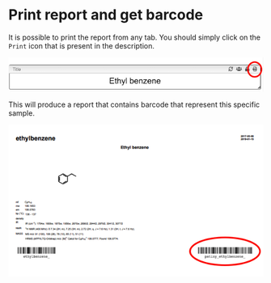 # Print report and get barcode

It is possible to print the report from any tab. You should simply click on the `Print` icon that is present in the description.

![](print.png)

This will produce a report that contains barcode that represent this specific sample.

![](barcode.png)
